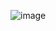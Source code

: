 ![image](https://user-images.githubusercontent.com/93179435/154803056-516b8939-c108-420a-b8fd-4bd3e72b4077.png)
